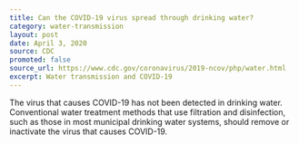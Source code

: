 ```yaml
---
title: Can the COVID-19 virus spread through drinking water?
category: water-transmission
layout: post
date: April 3, 2020
source: CDC
promoted: false
source_url: https://www.cdc.gov/coronavirus/2019-ncov/php/water.html
excerpt: Water transmission and COVID-19
---
```


The virus that causes COVID-19 has not been detected in drinking water. Conventional water treatment methods that use filtration and disinfection, such as those in most municipal drinking water systems, should remove or inactivate the virus that causes COVID-19.
